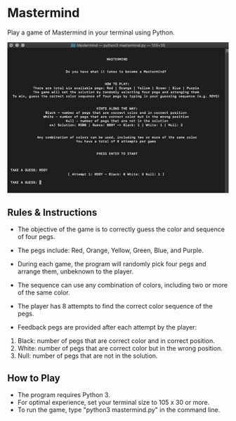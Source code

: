 # Mastermind
Play a game of Mastermind in your terminal using Python.  

![](mastermind.png)

## Rules & Instructions
- The objective of the game is to correctly guess the color and sequence of four pegs.  
- The pegs include: Red, Orange, Yellow, Green, Blue, and Purple.  
- During each game, the program will randomly pick four pegs and arrange them, unbeknown to the player.  
- The sequence can use any combination of colors, including two or more of the same color.  
- The player has 8 attempts to find the correct color sequence of the pegs.  

- Feedback pegs are provided after each attempt by the player:  
1.  Black: number of pegs that are correct color and in correct position.  
2.  White: number of pegs that are correct color but in the wrong position.  
3.  Null: number of pegs that are not in the solution.  

## How to Play
- The program requires Python 3.  
- For optimal experience, set your terminal size to 105 x 30 or more.  
- To run the game, type "python3 mastermind.py" in the command line.  

